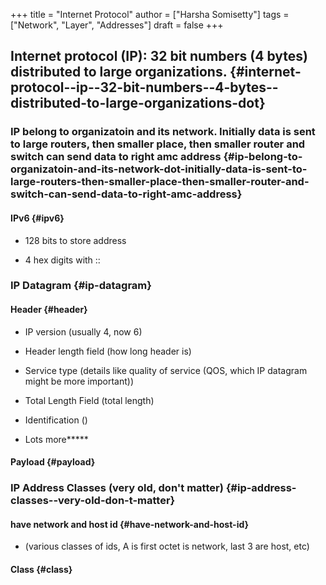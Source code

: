 +++
title = "Internet Protocol"
author = ["Harsha Somisetty"]
tags = ["Network", "Layer", "Addresses"]
draft = false
+++

## Internet protocol (IP): 32 bit numbers (4 bytes) distributed to large organizations. {#internet-protocol--ip--32-bit-numbers--4-bytes--distributed-to-large-organizations-dot}


### IP belong to organizatoin and its network. Initially data is sent to large routers, then smaller place, then smaller router and switch can send data to right amc address {#ip-belong-to-organizatoin-and-its-network-dot-initially-data-is-sent-to-large-routers-then-smaller-place-then-smaller-router-and-switch-can-send-data-to-right-amc-address}


#### IPv6 {#ipv6}

<!--list-separator-->

-  128 bits to store address

<!--list-separator-->

-  4 hex digits with ::


### IP Datagram {#ip-datagram}


#### Header {#header}

<!--list-separator-->

-  IP version (usually 4, now 6)

<!--list-separator-->

-  Header length field (how long header is)

<!--list-separator-->

-  Service type (details like quality of service (QOS, which IP datagram might be more important))

<!--list-separator-->

-  Total Length Field (total length)

<!--list-separator-->

-  Identification ()

<!--list-separator-->

-  Lots more\*\*\*\*\*


#### Payload {#payload}


### IP Address Classes (very old, don't matter) {#ip-address-classes--very-old-don-t-matter}


#### have network and host id {#have-network-and-host-id}

<!--list-separator-->

-  (various classes of ids, A is first octet is network, last 3 are host, etc)


#### Class {#class}